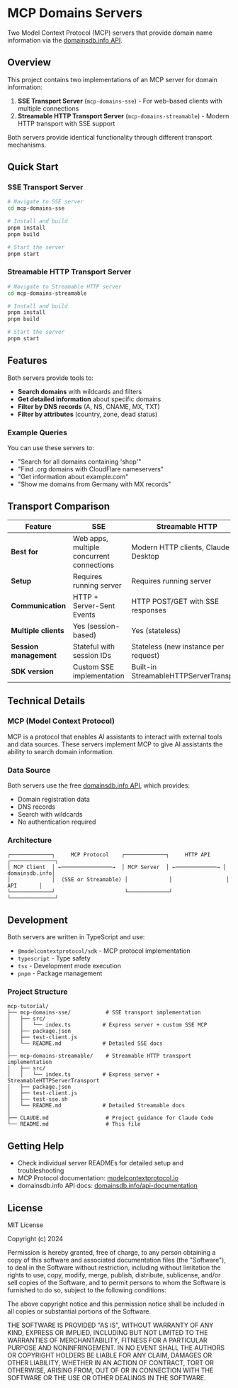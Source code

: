 # MCP Domains Servers

Two Model Context Protocol (MCP) servers that provide domain name information via the [domainsdb.info API](https://domainsdb.info/).

## Overview

This project contains two implementations of an MCP server for domain information:

1. **SSE Transport Server** (`mcp-domains-sse`) - For web-based clients with multiple connections
2. **Streamable HTTP Transport Server** (`mcp-domains-streamable`) - Modern HTTP transport with SSE support

Both servers provide identical functionality through different transport mechanisms.

## Quick Start

### SSE Transport Server

```bash
# Navigate to SSE server
cd mcp-domains-sse

# Install and build
pnpm install
pnpm build

# Start the server
pnpm start
```

### Streamable HTTP Transport Server

```bash
# Navigate to Streamable HTTP server
cd mcp-domains-streamable

# Install and build
pnpm install
pnpm build

# Start the server
pnpm start
```

## Features

Both servers provide tools to:

- **Search domains** with wildcards and filters
- **Get detailed information** about specific domains
- **Filter by DNS records** (A, NS, CNAME, MX, TXT)
- **Filter by attributes** (country, zone, dead status)

### Example Queries

You can use these servers to:
- "Search for all domains containing 'shop'"
- "Find .org domains with CloudFlare nameservers"
- "Get information about example.com"
- "Show me domains from Germany with MX records"

## Transport Comparison

| Feature | SSE | Streamable HTTP |
|---------|-----|-----------------|
| **Best for** | Web apps, multiple concurrent connections | Modern HTTP clients, Claude Desktop |
| **Setup** | Requires running server | Requires running server |
| **Communication** | HTTP + Server-Sent Events | HTTP POST/GET with SSE responses |
| **Multiple clients** | Yes (session-based) | Yes (stateless) |
| **Session management** | Stateful with session IDs | Stateless (new instance per request) |
| **SDK version** | Custom SSE implementation | Built-in StreamableHTTPServerTransport |

## Technical Details

### MCP (Model Context Protocol)

MCP is a protocol that enables AI assistants to interact with external tools and data sources. These servers implement MCP to give AI assistants the ability to search domain information.

### Data Source

Both servers use the free [domainsdb.info API](https://domainsdb.info/), which provides:
- Domain registration data
- DNS records
- Search with wildcards
- No authentication required

### Architecture

```
┌─────────────┐     MCP Protocol    ┌─────────────┐     HTTP API    ┌──────────────┐
│ MCP Client  │ ←────────────────→  │ MCP Server  │ ←─────────────→ │ domainsdb.info│
│             │  (SSE or Streamable) │             │                 │     API       │
└─────────────┘                      └─────────────┘                 └──────────────┘
```

## Development

Both servers are written in TypeScript and use:
- `@modelcontextprotocol/sdk` - MCP protocol implementation
- `typescript` - Type safety
- `tsx` - Development mode execution
- `pnpm` - Package management

### Project Structure

```
mcp-tutorial/
├── mcp-domains-sse/           # SSE transport implementation
│   ├── src/
│   │   └── index.ts          # Express server + custom SSE MCP
│   ├── package.json
│   ├── test-client.js
│   └── README.md             # Detailed SSE docs
│
├── mcp-domains-streamable/    # Streamable HTTP transport implementation
│   ├── src/
│   │   └── index.ts          # Express server + StreamableHTTPServerTransport
│   ├── package.json
│   ├── test-client.js
│   ├── test-sse.sh
│   └── README.md             # Detailed Streamable docs
│
├── CLAUDE.md                  # Project guidance for Claude Code
└── README.md                  # This file
```

## Getting Help

- Check individual server READMEs for detailed setup and troubleshooting
- MCP Protocol documentation: [modelcontextprotocol.io](https://modelcontextprotocol.io)
- domainsdb.info API docs: [domainsdb.info/api-documentation](https://domainsdb.info/api-documentation)

## License

MIT License

Copyright (c) 2024

Permission is hereby granted, free of charge, to any person obtaining a copy
of this software and associated documentation files (the "Software"), to deal
in the Software without restriction, including without limitation the rights
to use, copy, modify, merge, publish, distribute, sublicense, and/or sell
copies of the Software, and to permit persons to whom the Software is
furnished to do so, subject to the following conditions:

The above copyright notice and this permission notice shall be included in all
copies or substantial portions of the Software.

THE SOFTWARE IS PROVIDED "AS IS", WITHOUT WARRANTY OF ANY KIND, EXPRESS OR
IMPLIED, INCLUDING BUT NOT LIMITED TO THE WARRANTIES OF MERCHANTABILITY,
FITNESS FOR A PARTICULAR PURPOSE AND NONINFRINGEMENT. IN NO EVENT SHALL THE
AUTHORS OR COPYRIGHT HOLDERS BE LIABLE FOR ANY CLAIM, DAMAGES OR OTHER
LIABILITY, WHETHER IN AN ACTION OF CONTRACT, TORT OR OTHERWISE, ARISING FROM,
OUT OF OR IN CONNECTION WITH THE SOFTWARE OR THE USE OR OTHER DEALINGS IN THE
SOFTWARE.